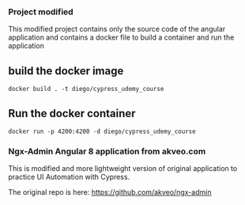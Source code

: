 ### Project modified

This modified project contains only the source code of the angular application
and contains a docker file to build a container and run the application

## build the docker image
`docker build . -t diego/cypress_udemy_course`

## Run the docker container
`docker run -p 4200:4200 -d diego/cypress_udemy_course`



### Ngx-Admin Angular 8 application from akveo.com

This is modified and more lightweight version of original application to practice UI Automation with Cypress.

The original repo is here: https://github.com/akveo/ngx-admin
